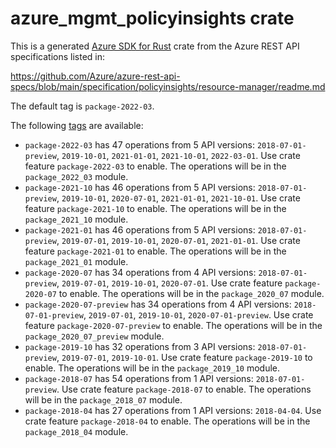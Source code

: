# azure_mgmt_policyinsights crate

This is a generated [Azure SDK for Rust](https://github.com/Azure/azure-sdk-for-rust) crate from the Azure REST API specifications listed in:

https://github.com/Azure/azure-rest-api-specs/blob/main/specification/policyinsights/resource-manager/readme.md

The default tag is `package-2022-03`.

The following [tags](https://github.com/Azure/azure-sdk-for-rust/blob/main/services/tags.md) are available:

- `package-2022-03` has 47 operations from 5 API versions: `2018-07-01-preview`, `2019-10-01`, `2021-01-01`, `2021-10-01`, `2022-03-01`. Use crate feature `package-2022-03` to enable. The operations will be in the `package_2022_03` module.
- `package-2021-10` has 46 operations from 5 API versions: `2018-07-01-preview`, `2019-10-01`, `2020-07-01`, `2021-01-01`, `2021-10-01`. Use crate feature `package-2021-10` to enable. The operations will be in the `package_2021_10` module.
- `package-2021-01` has 46 operations from 5 API versions: `2018-07-01-preview`, `2019-07-01`, `2019-10-01`, `2020-07-01`, `2021-01-01`. Use crate feature `package-2021-01` to enable. The operations will be in the `package_2021_01` module.
- `package-2020-07` has 34 operations from 4 API versions: `2018-07-01-preview`, `2019-07-01`, `2019-10-01`, `2020-07-01`. Use crate feature `package-2020-07` to enable. The operations will be in the `package_2020_07` module.
- `package-2020-07-preview` has 34 operations from 4 API versions: `2018-07-01-preview`, `2019-07-01`, `2019-10-01`, `2020-07-01-preview`. Use crate feature `package-2020-07-preview` to enable. The operations will be in the `package_2020_07_preview` module.
- `package-2019-10` has 32 operations from 3 API versions: `2018-07-01-preview`, `2019-07-01`, `2019-10-01`. Use crate feature `package-2019-10` to enable. The operations will be in the `package_2019_10` module.
- `package-2018-07` has 54 operations from 1 API versions: `2018-07-01-preview`. Use crate feature `package-2018-07` to enable. The operations will be in the `package_2018_07` module.
- `package-2018-04` has 27 operations from 1 API versions: `2018-04-04`. Use crate feature `package-2018-04` to enable. The operations will be in the `package_2018_04` module.